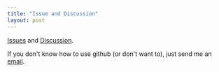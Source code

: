 ```yaml
---
title: "Issue and Discussion"
layout: post
---
```


[Issues](https://github.com/tulimid1/permutation_test/issues) and [Discussion](https://github.com/tulimid1/permutation_test/discussions).

If you don't know how to use github (or don't want to), just send me an [email](mailto:tulimid@udel.edu). 
